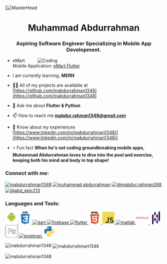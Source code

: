 [![MasterHead](https://miro.medium.com/v2/resize:fit:1400/format:webp/0*XMJpV_1bcCPeh140)
<h1 align="center">Muhammad Abdurrahman</h1>
<h3 align="center">Aspiring Software Engineer Specializing in Mobile App Development.</h3>
<img align="right" alt="Coding" width="400" src="https://camo.githubusercontent.com/7de37139d0b4c1ce40865e799b446c0e963a3dd8fb68d239707237c40604fa3d/68747470733a2f2f63646e2e6472696262626c652e636f6d2f75736572732f3733303730332f73637265656e73686f74732f363538313234332f6176656e746f2e676966">


- eMart Mobile Application: [eMart Flutter](https://github.com/mabdurrahman1348/Flutter_E-Mart)

- I am currently learning. **MERN**

- 👨‍💻 All of my projects are available at [https://github.com/mabdurrahman1348](https://github.com/mabdurrahman1348)

- 💬 Ask me about **Flutter & Python**

- 📫 How to reach me **mabdur.rahman1348@gmail.com**

- 📄 Know about my experiences [https://www.linkedin.com/in/mabdurrahman1348/](https://www.linkedin.com/in/mabdurrahman1348/)

- ⚡ Fun fact **When he's not coding groundbreaking mobile apps, Muhammad Abdurrahman loves to dive into the pool and exercise, keeping both his mind and body in top shape!**

<h3 align="left">Connect with me:</h3>
<p align="left">
<a href="https://linkedin.com/in/mabdurrahman1348" target="blank"><img align="center" src="https://raw.githubusercontent.com/rahuldkjain/github-profile-readme-generator/master/src/images/icons/Social/linked-in-alt.svg" alt="mabdurrahman1348" height="30" width="40" /></a>
<a href="https://fb.com/muhammad abdurrahman" target="blank"><img align="center" src="https://raw.githubusercontent.com/rahuldkjain/github-profile-readme-generator/master/src/images/icons/Social/facebook.svg" alt="muhammad abdurrahman" height="30" width="40" /></a>
<a href="https://medium.com/@mabdur.rahman268" target="blank"><img align="center" src="https://raw.githubusercontent.com/rahuldkjain/github-profile-readme-generator/master/src/images/icons/Social/medium.svg" alt="@mabdur.rahman268" height="30" width="40" /></a>
<a href="https://www.hackerrank.com/@abd_epic213" target="blank"><img align="center" src="https://raw.githubusercontent.com/rahuldkjain/github-profile-readme-generator/master/src/images/icons/Social/hackerrank.svg" alt="@abd_epic213" height="30" width="40" /></a>
</p>

<h3 align="left">Languages and Tools:</h3>
<p align="left"> <a href="https://developer.android.com" target="_blank" rel="noreferrer"> <img src="https://raw.githubusercontent.com/devicons/devicon/master/icons/android/android-original-wordmark.svg" alt="android" width="40" height="40"/> </a> <a href="https://www.w3schools.com/css/" target="_blank" rel="noreferrer"> <img src="https://raw.githubusercontent.com/devicons/devicon/master/icons/css3/css3-original-wordmark.svg" alt="css3" width="40" height="40"/> </a> <a href="https://dart.dev" target="_blank" rel="noreferrer"> <img src="https://www.vectorlogo.zone/logos/dartlang/dartlang-icon.svg" alt="dart" width="40" height="40"/> </a> <a href="https://firebase.google.com/" target="_blank" rel="noreferrer"> <img src="https://www.vectorlogo.zone/logos/firebase/firebase-icon.svg" alt="firebase" width="40" height="40"/> </a> <a href="https://flutter.dev" target="_blank" rel="noreferrer"> <img src="https://www.vectorlogo.zone/logos/flutterio/flutterio-icon.svg" alt="flutter" width="40" height="40"/> </a> <a href="https://www.w3.org/html/" target="_blank" rel="noreferrer"> <img src="https://raw.githubusercontent.com/devicons/devicon/master/icons/html5/html5-original-wordmark.svg" alt="html5" width="40" height="40"/> </a> <a href="https://developer.mozilla.org/en-US/docs/Web/JavaScript" target="_blank" rel="noreferrer"> <img src="https://raw.githubusercontent.com/devicons/devicon/master/icons/javascript/javascript-original.svg" alt="javascript" width="40" height="40"/> </a> <a href="https://www.mathworks.com/" target="_blank" rel="noreferrer"> <img src="https://upload.wikimedia.org/wikipedia/commons/2/21/Matlab_Logo.png" alt="matlab" width="40" height="40"/> </a> <a href="https://www.oracle.com/" target="_blank" rel="noreferrer"> <img src="https://raw.githubusercontent.com/devicons/devicon/master/icons/oracle/oracle-original.svg" alt="oracle" width="40" height="40"/> </a> <a href="https://pandas.pydata.org/" target="_blank" rel="noreferrer"> <img src="https://raw.githubusercontent.com/devicons/devicon/2ae2a900d2f041da66e950e4d48052658d850630/icons/pandas/pandas-original.svg" alt="pandas" width="40" height="40"/> </a> <a href="https://www.photoshop.com/en" target="_blank" rel="noreferrer"> <img src="https://raw.githubusercontent.com/devicons/devicon/master/icons/photoshop/photoshop-line.svg" alt="photoshop" width="40" height="40"/> </a> <a href="https://postman.com" target="_blank" rel="noreferrer"> <img src="https://www.vectorlogo.zone/logos/getpostman/getpostman-icon.svg" alt="postman" width="40" height="40"/> </a> <a href="https://www.python.org" target="_blank" rel="noreferrer"> <img src="https://raw.githubusercontent.com/devicons/devicon/master/icons/python/python-original.svg" alt="python" width="40" height="40"/> </a> </p>

<p><img align="left" src="https://github-readme-stats.vercel.app/api/top-langs?username=mabdurrahman1348&show_icons=true&locale=en&layout=compact" alt="mabdurrahman1348" /></p>

<p>&nbsp;<img align="center" src="https://github-readme-stats.vercel.app/api?username=mabdurrahman1348&show_icons=true&locale=en" alt="mabdurrahman1348" /></p>

<p><img align="center" src="https://github-readme-streak-stats.herokuapp.com/?user=mabdurrahman1348&" alt="mabdurrahman1348" /></p>
